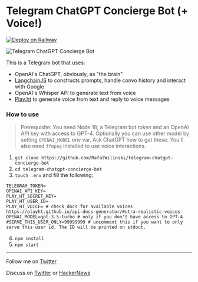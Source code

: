 # Telegram ChatGPT Concierge Bot (+ Voice!)

[![Deploy on Railway](https://railway.app/button.svg)](https://railway.app/template/e7XF13?referralCode=eZ-TPi)

![Telegram ChatGPT Concierge Bot](./img/demo.png)

This is a Telegram bot that uses:

- OpenAI's ChatGPT, obviously, as "the brain"
- [LangchainJS](https://github.com/hwchase17/langchainjs) to constructs prompts, handle convo history and interact with Google
- OpenAI's Whisper API to generate text from voice
- [Play.ht](https://play.ht) to generate voice from text and reply to voice messages

### How to use

> Prerequisite: You need Node 18, a Telegram bot token and an OpenAI API key with access to GPT-4. Optionally you can use other model by setting `OPENAI_MODEL` env var. Ask ChatGPT how to get these. You'll also need `ffmpeg` installed to use voice interactions.

1. `git clone https://github.com/RafalWilinski/telegram-chatgpt-concierge-bot`
2. `cd telegram-chatgpt-concierge-bot`
3. `touch .env` and fill the following:

```
TELEGRAM_TOKEN=
OPENAI_API_KEY=
PLAY_HT_SECRET_KEY=
PLAY_HT_USER_ID=
PLAY_HT_VOICE= # check docs for available voices https://playht.github.io/api-docs-generator/#utra-realistic-voices
OPENAI_MODEL=gpt-3.5-turbo # only if you don't have access to GPT-4
#SERVE_THIS_USER_ONLY=99999999 # uncomment this if you want to only serve this user id. The ID will be printed on stdout.
```

4. `npm install`
5. `npm start`

---

Follow me on [Twitter](https://twitter.com/RafalWilinski)

Discuss on [Twitter](https://twitter.com/rafalwilinski/status/1645123663514009601) or [HackerNews](https://news.ycombinator.com/item?id=35510516)
